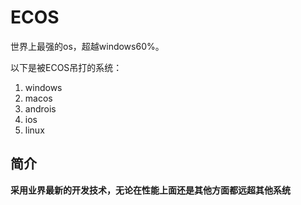 # ECOS
世界上最强的os，超越windows60%。
 
 以下是被ECOS吊打的系统：
 
 1. windows
 2. macos
 3. androis
 4. ios
 5. linux

## 简介
**采用业界最新的开发技术，无论在性能上面还是其他方面都远超其他系统**
